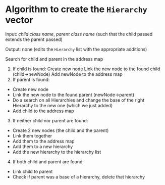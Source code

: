 # Algorithm to create the `Hierarchy` vector 
Input: _child class name_, _parent class name_ (such that the child passed extends the parent passed)

Output: none (edits the `Hierarchy` list with the appropriate additions)

Search for child and parent in the address map
1. If child is found:
			Create new node
			Link the new node to the found child (child->newNode)
			Add newNode to the address map
2. If parent is found:
* Create new node
* Link the new node to the found parent (newNode->parent)
* Do a search on all Hierarchies and change the base of the right Hierarchy to the new one (which we just added)
* Add child to the address map
3. If neither child nor parent are found:
* Create 2 new nodes (the child and the parent)
* Link them together
* Add them to the address map
* Add them to a new hierarchy
* Add the new hierarchy to the hierarchy list
4. If both child and parent are found:
* Link child to parent
* Check if parent was a base of a hierarchy, delete that hierarchy